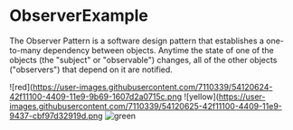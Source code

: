 # ObserverExample

The Observer Pattern is a software design pattern that establishes a one-to-many dependency between objects. Anytime the state of one of the objects (the "subject" or "observable") changes, all of the other objects ("observers") that depend on it are notified.


![red](https://user-images.githubusercontent.com/7110339/54120624-42f11100-4409-11e9-9b69-1607d2a0715c.png ![yellow](https://user-images.githubusercontent.com/7110339/54120625-42f11100-4409-11e9-9437-cbf97d32919d.png ![green](https://user-images.githubusercontent.com/7110339/54120623-42587a80-4409-11e9-9ad3-c9bad8c5dfbc.png)
